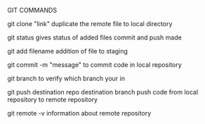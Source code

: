 GIT COMMANDS

git clone "link"
duplicate the remote file to local directory

git status
gives status of added files commit and push made

git add filename
addition of file to staging

git commit -m "message"
to commit code in local repository

git branch
to verify which branch your in

git push destination repo destination branch
push code from local repository to remote repository

git remote -v
information about remote repository
